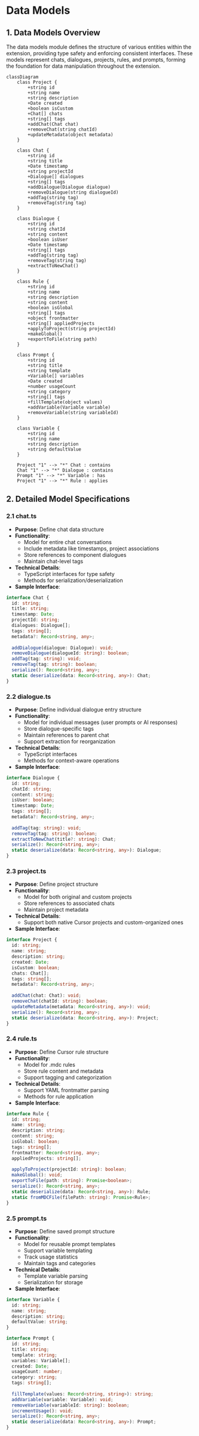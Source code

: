 # Data Models

## 1. Data Models Overview

The data models module defines the structure of various entities within the extension, providing type safety and enforcing consistent interfaces. These models represent chats, dialogues, projects, rules, and prompts, forming the foundation for data manipulation throughout the extension.

```mermaid
classDiagram
    class Project {
        +string id
        +string name
        +string description
        +Date created
        +boolean isCustom
        +Chat[] chats
        +string[] tags
        +addChat(Chat chat)
        +removeChat(string chatId)
        +updateMetadata(object metadata)
    }
    
    class Chat {
        +string id
        +string title
        +Date timestamp
        +string projectId
        +Dialogue[] dialogues
        +string[] tags
        +addDialogue(Dialogue dialogue)
        +removeDialogue(string dialogueId)
        +addTag(string tag)
        +removeTag(string tag)
    }
    
    class Dialogue {
        +string id
        +string chatId
        +string content
        +boolean isUser
        +Date timestamp
        +string[] tags
        +addTag(string tag)
        +removeTag(string tag)
        +extractToNewChat()
    }
    
    class Rule {
        +string id
        +string name
        +string description
        +string content
        +boolean isGlobal
        +string[] tags
        +object frontmatter
        +string[] appliedProjects
        +applyToProject(string projectId)
        +makeGlobal()
        +exportToFile(string path)
    }
    
    class Prompt {
        +string id
        +string title
        +string template
        +Variable[] variables
        +Date created
        +number usageCount
        +string category
        +string[] tags
        +fillTemplate(object values)
        +addVariable(Variable variable)
        +removeVariable(string variableId)
    }
    
    class Variable {
        +string id
        +string name
        +string description
        +string defaultValue
    }
    
    Project "1" --> "*" Chat : contains
    Chat "1" --> "*" Dialogue : contains
    Prompt "1" --> "*" Variable : has
    Project "1" --> "*" Rule : applies
```

## 2. Detailed Model Specifications

### 2.1 chat.ts
- **Purpose**: Define chat data structure
- **Functionality**:
  - Model for entire chat conversations
  - Include metadata like timestamps, project associations
  - Store references to component dialogues
  - Maintain chat-level tags
- **Technical Details**:
  - TypeScript interfaces for type safety
  - Methods for serialization/deserialization
- **Sample Interface**:
```typescript
interface Chat {
  id: string;
  title: string;
  timestamp: Date;
  projectId: string;
  dialogues: Dialogue[];
  tags: string[];
  metadata?: Record<string, any>;
  
  addDialogue(dialogue: Dialogue): void;
  removeDialogue(dialogueId: string): boolean;
  addTag(tag: string): void;
  removeTag(tag: string): boolean;
  serialize(): Record<string, any>;
  static deserialize(data: Record<string, any>): Chat;
}
```

### 2.2 dialogue.ts
- **Purpose**: Define individual dialogue entry structure
- **Functionality**:
  - Model for individual messages (user prompts or AI responses)
  - Store dialogue-specific tags
  - Maintain references to parent chat
  - Support extraction for reorganization
- **Technical Details**:
  - TypeScript interfaces
  - Methods for context-aware operations
- **Sample Interface**:
```typescript
interface Dialogue {
  id: string;
  chatId: string;
  content: string;
  isUser: boolean;
  timestamp: Date;
  tags: string[];
  metadata?: Record<string, any>;
  
  addTag(tag: string): void;
  removeTag(tag: string): boolean;
  extractToNewChat(title?: string): Chat;
  serialize(): Record<string, any>;
  static deserialize(data: Record<string, any>): Dialogue;
}
```

### 2.3 project.ts
- **Purpose**: Define project structure
- **Functionality**:
  - Model for both original and custom projects
  - Store references to associated chats
  - Maintain project metadata
- **Technical Details**:
  - Support both native Cursor projects and custom-organized ones
- **Sample Interface**:
```typescript
interface Project {
  id: string;
  name: string;
  description: string;
  created: Date;
  isCustom: boolean;
  chats: Chat[];
  tags: string[];
  metadata?: Record<string, any>;
  
  addChat(chat: Chat): void;
  removeChat(chatId: string): boolean;
  updateMetadata(metadata: Record<string, any>): void;
  serialize(): Record<string, any>;
  static deserialize(data: Record<string, any>): Project;
}
```

### 2.4 rule.ts
- **Purpose**: Define Cursor rule structure
- **Functionality**:
  - Model for .mdc rules
  - Store rule content and metadata
  - Support tagging and categorization
- **Technical Details**:
  - Support YAML frontmatter parsing
  - Methods for rule application
- **Sample Interface**:
```typescript
interface Rule {
  id: string;
  name: string;
  description: string;
  content: string;
  isGlobal: boolean;
  tags: string[];
  frontmatter: Record<string, any>;
  appliedProjects: string[];
  
  applyToProject(projectId: string): boolean;
  makeGlobal(): void;
  exportToFile(path: string): Promise<boolean>;
  serialize(): Record<string, any>;
  static deserialize(data: Record<string, any>): Rule;
  static fromMDCFile(filePath: string): Promise<Rule>;
}
```

### 2.5 prompt.ts
- **Purpose**: Define saved prompt structure
- **Functionality**:
  - Model for reusable prompt templates
  - Support variable templating
  - Track usage statistics
  - Maintain tags and categories
- **Technical Details**:
  - Template variable parsing
  - Serialization for storage
- **Sample Interface**:
```typescript
interface Variable {
  id: string;
  name: string;
  description: string;
  defaultValue: string;
}

interface Prompt {
  id: string;
  title: string;
  template: string;
  variables: Variable[];
  created: Date;
  usageCount: number;
  category: string;
  tags: string[];
  
  fillTemplate(values: Record<string, string>): string;
  addVariable(variable: Variable): void;
  removeVariable(variableId: string): boolean;
  incrementUsage(): void;
  serialize(): Record<string, any>;
  static deserialize(data: Record<string, any>): Prompt;
}
``` 
